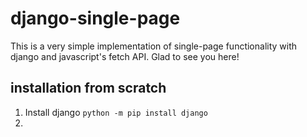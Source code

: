 # django-single-page
This is a very simple implementation of single-page functionality with django and javascript's fetch API.
Glad to see you here! 

## installation from scratch
1. Install django 
`python -m pip install django`
3. 

